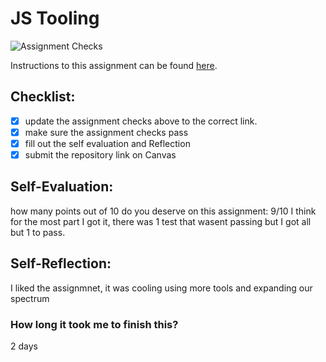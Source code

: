 JS Tooling
===================================
![Assignment Checks](https://github.com/IT3049C-Summer20/3-rock-paper-scissors-<GITHUB_USERNAME_HERE>/workflows/Assignment%20Checks/badge.svg)

Instructions to this assignment can be found [here](https://it3049c.github.io/docs/labs/tooling/).

## Checklist:
- [x] update the assignment checks above to the correct link.
- [x] make sure the assignment checks pass
- [x] fill out the self evaluation and Reflection
- [x] submit the repository link on Canvas

## Self-Evaluation: 
how many points out of 10 do you deserve on this assignment: 9/10 I think for the most part I got it, there was 1 test that wasent passing but I got all but 1 to pass.

## Self-Reflection:
I liked the assignmnet, it was cooling using more tools and expanding our spectrum

### How long it took me to finish this?
2 days
